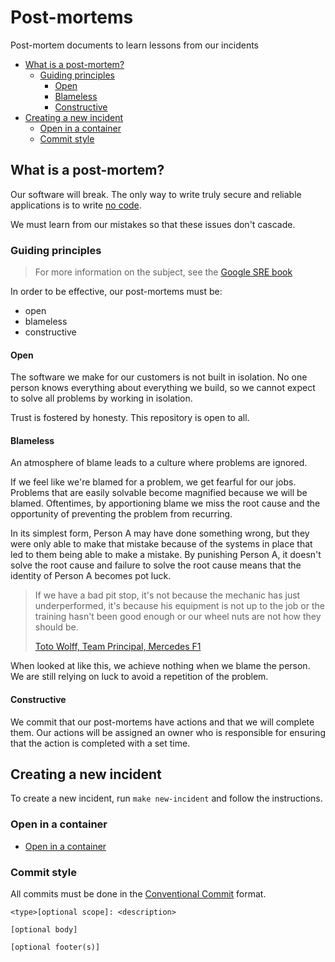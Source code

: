 # Post-mortems

Post-mortem documents to learn lessons from our incidents

<!-- toc -->

* [What is a post-mortem?](#what-is-a-post-mortem)
  * [Guiding principles](#guiding-principles)
    * [Open](#open)
    * [Blameless](#blameless)
    * [Constructive](#constructive)
* [Creating a new incident](#creating-a-new-incident)
  * [Open in a container](#open-in-a-container)
  * [Commit style](#commit-style)

<!-- Regenerate with "pre-commit run -a markdown-toc" -->

<!-- tocstop -->

## What is a post-mortem?

Our software will break. The only way to write truly secure and reliable applications
is to write [no code](https://github.com/kelseyhightower/nocode/).

We must learn from our mistakes so that these issues don't cascade.

### Guiding principles

> For more information on the subject, see the [Google SRE book](https://sre.google/sre-book/postmortem-culture/)

In order to be effective, our post-mortems must be:

* open
* blameless
* constructive

#### Open

The software we make for our customers is not built in isolation. No one person
knows everything about everything we build, so we cannot expect to solve all problems
by working in isolation.

Trust is fostered by honesty. This repository is open to all.

#### Blameless

An atmosphere of blame leads to a culture where problems are ignored.

If we feel like we're blamed for a problem, we get fearful for our jobs. Problems
that are easily solvable become magnified because we will be blamed. Oftentimes,
by apportioning blame we miss the root cause and the opportunity of preventing the
problem from recurring.

In its simplest form, Person A may have done something wrong, but they were only
able to make that mistake because of the systems in place that led to them being
able to make a mistake. By punishing Person A, it doesn't solve the root cause
and failure to solve the root cause means that the identity of Person A becomes
pot luck.

> If we have a bad pit stop, it's not because the mechanic has just underperformed,
> it's because his equipment is not up to the job or the training hasn't been good
> enough or our wheel nuts are not how they should be.
>
> [Toto Wolff, Team Principal, Mercedes F1](https://www.planetf1.com/news/toto-wolff-mercedes-no-blame-culture-status/)

When looked at like this, we achieve nothing when we blame the person. We are still
relying on luck to avoid a repetition of the problem.

#### Constructive

We commit that our post-mortems have actions and that we will complete them. Our
actions will be assigned an owner who is responsible for ensuring that the action
is completed with a set time.

## Creating a new incident

To create a new incident, run `make new-incident` and follow the instructions.

### Open in a container

* [Open in a container](https://code.visualstudio.com/docs/devcontainers/containers)

### Commit style

All commits must be done in the [Conventional Commit](https://www.conventionalcommits.org)
format.

```git
<type>[optional scope]: <description>

[optional body]

[optional footer(s)]
```
